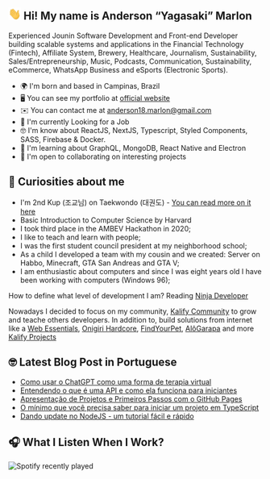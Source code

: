 <!-- <img src="https://pbs.twimg.com/profile_banners/994763945331384320/1683254608/1500x500"/> -->

<img src="https://github.com/tairosonloa/tairosonloa/blob/main/assets/wave.gif?raw=true" width="25px"/> Hi! My name is Anderson “Yagasaki” Marlon
----------------------------

Experienced Jounin Software Development and Front-end Developer building scalable systems and applications in the Financial Technology (Fintech), Affiliate System, Brewery, Healthcare, Journalism, Sustainability, Sales/Entrepreneurship, Music, Podcasts, Communication, Sustainability, eCommerce, WhatsApp Business and eSports (Electronic Sports).

- 🌍  I'm born and based in Campinas, Brazil
- 🖥️  You can see my portfolio at [official website](http://yagasaki.vercel.app/about)
- ✉️  You can contact me at [anderson18.marlon@gmail.com](mailto:anderson18.marlon@gmail.com)
- 🚀  I'm currently Looking for a Job
- 🤓  I'm know about ReactJS, NextJS, Typescript, Styled Components, SASS, Firebase & Docker.
- 🧠  I'm learning about GraphQL, MongoDB, React Native and Electron
- 🤝  I'm open to collaborating on interesting projects

🚀 Curiosities about me
----------------------------

- I'm 2nd Kup (조교님) on Taekwondo (대권도) - [You can read more on it here](https://yagasaki.dev/taekwondo)
- Basic Introduction to Computer Science by Harvard
- I took third place in the AMBEV Hackathon in 2020;
- I like to teach and learn with people;
- I was the first student council president at my neighborhood school;
- As a child I developed a team with my cousin and we created: Server on Habbo, Minecraft, GTA San Andreas and GTA V;
- I am enthusiastic about computers and since I was eight years old I have been working with computers (Windows 96);

How to define what level of development I am? Reading [Ninja Developer](https://github.com/Yagasaki7K/ninja-developer)

Nowadays I decided to focus on my community, [Kalify Community](https://discord.gg/jhSepmE7nN) to grow and teache others developers. In addition to, build solutions from internet like a [Web Essentials](https://webessentials.vercel.app), [Onigiri Hardcore](https://onigirihardcore.vercel.app), [FindYourPet](https://findyourpet.vercel.app), [AlôGarapa](https://alogarapa.vercel.app/) and more [Kalify Projects](https://kalify.vercel.app/projetos)

🤓 Latest Blog Post in Portuguese
----------------------------
- [Como usar o ChatGPT como uma forma de terapia virtual](https://yagasaki.dev/blog/como-usar-o-chat-gpt-como-uma-forma-de-terapia-virtual)
- [Entendendo o que é uma API e como ela funciona para iniciantes](https://yagasaki.dev/blog/entendendo-o-que-e-uma-api-e-como-ela-funciona-para-iniciantes)
- [Apresentação de Projetos e Primeiros Passos com o GitHub Pages](https://yagasaki.dev/blog/apresentacao-de-projetos-e-primeiros-passos-com-o-git-hub-pages)
- [O mínimo que você precisa saber para iniciar um projeto em TypeScript](https://yagasaki.dev/blog/o-minimo-que-voce-precisa-saber-para-iniciar-um-projeto-em-typescript)
- [Dando update no NodeJS - um tutorial fácil e rápido](https://yagasaki.dev/blog/dando-update-no-node-js-um-tutorial-f%C3%A1cil-e-r%C3%A1pido)

 🎧 What I Listen When I Work?
 ----------------------------
 ![Spotify recently played](https://spotify-recently-played-readme.vercel.app/api?user=12143229276&width=600)
